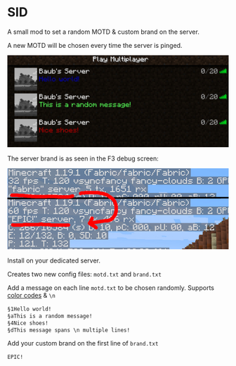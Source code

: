 # SID

A small mod to set a random MOTD & custom brand on the server.

A new MOTD will be chosen every time the server is pinged.

![](server_menu.jpg)

The server brand is as seen in the F3 debug screen:

![](debug.jpg)

Install on your dedicated server.

Creates two new config files: `motd.txt` and `brand.txt`

Add a message on each line `motd.txt` to be chosen randomly. Supports [color codes](https://minecraft.fandom.com/wiki/Color) & `\n`
```
§1Hello world!
§aThis is a random message!
§4Nice shoes!
§dThis message spans \n multiple lines!
```

Add your custom brand on the first line of `brand.txt`
```
EPIC!
```